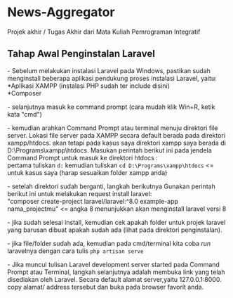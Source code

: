 # News-Aggregator
Projek akhir / Tugas Akhir dari Mata Kuliah Pemrograman Integratif

<h2>Tahap Awal Penginstalan Laravel</h2>
  <p> - Sebelum melakukan instalasi Laravel pada Windows, pastikan sudah menginstall beberapa aplikasi pendukung proses instalasi Laravel, yaitu:
	*Aplikasi XAMPP (instalasi PHP sudah ter include disini)<br>
   *Composer 
  </p>
 <p> - selanjutnya masuk ke command prompt (cara mudah klik Win+R, ketik kata "cmd") </p> 
  <p> - kemudian arahkan Command Prompt atau terminal menuju direktori file server. Lokasi file server pada XAMPP secara default berada pada direktori xampp/htdocs. akan         tetapi pada kasus saya direktori xampp saya berada di D:\Programs\xampp\htdocs. Masukan perintah berikut ini pada jendela Command Prompt untuk masuk ke direktori         htdocs :<br>
	pertama tuliskan <code>d:</code> kemudian tuliskan <code>cd D:\Programs\xampp\htdocs</code> <= untuk kasus saya (harap sesuaikan folder xampp anda)</p> 
 <p> - setelah direktori sudah berganti, langkah berikutnya Gunakan perintah berikut ini untuk melakukan request install laravel:<br>
    "composer create-project laravel/laravel:^8.0 example-app nama_projectmu" <= angka 8 menunjukkan akan menginstall laravel versi 8 </p> 
  <p> - jika sudah selesai install, kemudian cek apakah folder untuk projek laravel yang barusan dibuat apakah sudah ada (lihat pada direktori penginstalan). </p> 
<p> - jika file/folder sudah ada, kemudian pada cmd/terminal kita coba <i>run</i> laravelnya dengan cara tulis <code>php artisan serve</code></p> 
<p> - Jika muncul tulisan Laravel development server started pada Command Prompt atau Terminal, langkah selanjutnya adalah membuka link yang telah disediakan oleh Laravel. Secara default alamat server,yaitu 127.0.0.1:8000. copy alamat/ address tersebut dan buka pada browser favorit anda.</p>
